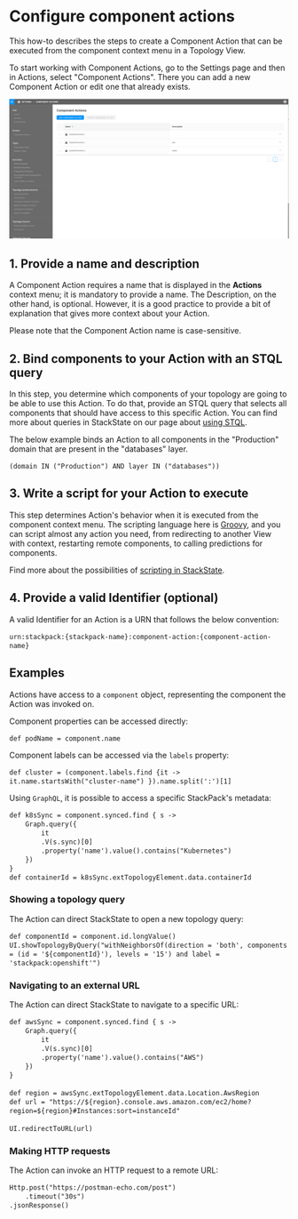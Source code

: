 # Configure component actions

This how-to describes the steps to create a Component Action that can be executed from the component context menu in a Topology View.

To start working with Component Actions, go to the Settings page and then in Actions, select "Component Actions". There you can add a new Component Action or edit one that already exists.

![Component Actions](../../.gitbook/assets/component_actions.png)

## 1. Provide a name and description

A Component Action requires a name that is displayed in the **Actions** context menu; it is mandatory to provide a name. The Description, on the other hand, is optional. However, it is a good practice to provide a bit of explanation that gives more context about your Action.

Please note that the Component Action name is case-sensitive.

## 2. Bind components to your Action with an STQL query

In this step, you determine which components of your topology are going to be able to use this Action. To do that, provide an STQL query that selects all components that should have access to this specific Action. You can find more about queries in StackState on our page about [using STQL](../../develop/reference/stql_reference.md).

The below example binds an Action to all components in the "Production" domain that are present in the "databases" layer.

```text
(domain IN ("Production") AND layer IN ("databases"))
```

## 3. Write a script for your Action to execute

This step determines Action's behavior when it is executed from the component context menu. The scripting language here is [Groovy](https://groovy-lang.org/), and you can script almost any action you need, from redirecting to another View with context, restarting remote components, to calling predictions for components.

Find more about the possibilities of [scripting in StackState](../../develop/reference/scripting/).

## 4. Provide a valid Identifier \(optional\)

A valid Identifier for an Action is a URN that follows the below convention:

```text
urn:stackpack:{stackpack-name}:component-action:{component-action-name}
```

## Examples

Actions have access to a `component` object, representing the component the Action was invoked on.

Component properties can be accessed directly:

```text
def podName = component.name
```

Component labels can be accessed via the `labels` property:

```text
def cluster = (component.labels.find {it -> it.name.startsWith("cluster-name") }).name.split(':')[1]
```

Using `GraphQL`, it is possible to access a specific StackPack's metadata:

```text
def k8sSync = component.synced.find { s ->
    Graph.query({
        it
        .V(s.sync)[0]
        .property('name').value().contains("Kubernetes")
    })
}
def containerId = k8sSync.extTopologyElement.data.containerId
```

### Showing a topology query

The Action can direct StackState to open a new topology query:

```text
def componentId = component.id.longValue()
UI.showTopologyByQuery("withNeighborsOf(direction = 'both', components = (id = '${componentId}'), levels = '15') and label = 'stackpack:openshift'")
```

### Navigating to an external URL

The Action can direct StackState to navigate to a specific URL:

```text
def awsSync = component.synced.find { s ->
    Graph.query({
        it
        .V(s.sync)[0]
        .property('name').value().contains("AWS")
    })
}

def region = awsSync.extTopologyElement.data.Location.AwsRegion
def url = "https://${region}.console.aws.amazon.com/ec2/home?region=${region}#Instances:sort=instanceId"

UI.redirectToURL(url)
```

### Making HTTP requests

The Action can invoke an HTTP request to a remote URL:

```text
Http.post("https://postman-echo.com/post")
    .timeout("30s")
.jsonResponse()
```

